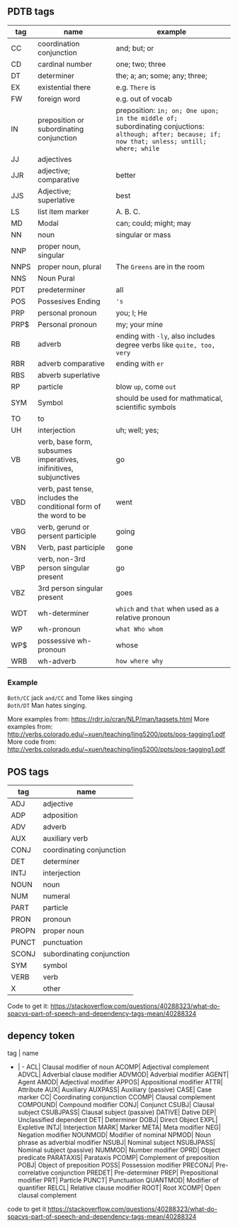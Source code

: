 ## PDTB tags
tag         |  name         | example
--- | --- | ---
CC | coordination conjunction | and; but; or
CD | cardinal number | one; two; three
DT | determiner | the; a; an; some; any; three;
EX | existential there | e.g.  `There` is
FW | foreign word | e.g. out of vocab
IN | preposition  or subordinating conjunction | preposition: `in; on; One upon; in the middle of; ` subordinating conjuctions: `although; after; because; if; now that; unless; untill; where; while`
JJ | adjectives
JJR | adjective; comparative | better
JJS | Adjective; superlative | best
LS | list item marker | A. B. C.
MD | Modal | can; could; might; may
NN | noun | singular or mass
NNP | proper noun, singular
NNPS | proper noun, plural | The  `Greens` are in the room
NNS | Noun Pural | 
PDT | predeterminer | all
POS | Possesives Ending | `'s`
PRP | personal pronoun | you; I; He
PRP$ | Personal pronoun | my; your mine
RB | adverb | ending with `-ly`, also includes degree verbs like `quite, too, very`
RBR | adverb comparative | ending with `er`
RBS | abverb superlative
RP | particle | blow `up`, come `out`
SYM | Symbol | should be used for mathmatical, scientific symbols
TO | to
UH | interjection | uh; well; yes;
VB | verb, base form, subsumes imperatives, inifinitives, subjunctives | go
VBD | verb, past tense, includes the conditional form of the word to be | went
VBG | verb, gerund or persent participle | going
VBN | Verb, past participle | gone
VBP | verb, non-3rd person singular present | go
VBZ | 3rd person singular present | goes
WDT | wh-determiner |  `which` and `that` when used as a relative pronoun
WP  | wh-pronoun | `what Who whom`
WP$ | possessive wh-pronoun | whose
WRB | wh-adverb | `how where why`


### Example

`Both/CC`       jack    `and/CC`  and Tome likes singing\
`Both/DT` Man hates singing.

More examples from: https://rdrr.io/cran/NLP/man/tagsets.html
More examples from: http://verbs.colorado.edu/~xuen/teaching/ling5200/ppts/pos-tagging1.pdf
More code from: http://verbs.colorado.edu/~xuen/teaching/ling5200/ppts/pos-tagging1.pdf

## POS tags
tag | name
--- | ---
ADJ| adjective
ADP| adposition
ADV| adverb
AUX| auxiliary verb
CONJ| coordinating conjunction
DET|determiner
INTJ| interjection
NOUN| noun
NUM|numeral
PART| particle
PRON| pronoun
PROPN| proper noun
PUNCT| punctuation
SCONJ| subordinating conjunction
SYM| symbol
VERB| verb
X| other

Code to get it: https://stackoverflow.com/questions/40288323/what-do-spacys-part-of-speech-and-dependency-tags-mean/40288324
## depency token
tag | name
- | -
ACL| Clausal modifier of noun
ACOMP| Adjectival complement
ADVCL| Adverbial clause modifier
ADVMOD| Adverbial modifier
AGENT| Agent
AMOD| Adjectival modifier
APPOS| Appositional modifier
ATTR| Attribute
AUX| Auxiliary
AUXPASS| Auxiliary (passive)
CASE| Case marker
CC| Coordinating conjunction
CCOMP| Clausal complement
COMPOUND| Compound modifier
CONJ| Conjunct
CSUBJ| Clausal subject
CSUBJPASS| Clausal subject (passive)
DATIVE| Dative
DEP| Unclassified dependent
DET| Determiner
DOBJ| Direct Object
EXPL| Expletive
INTJ| Interjection
MARK| Marker
META| Meta modifier
NEG| Negation modifier
NOUNMOD| Modifier of nominal
NPMOD| Noun phrase as adverbial modifier
NSUBJ| Nominal subject
NSUBJPASS| Nominal subject (passive)
NUMMOD| Number modifier
OPRD| Object predicate
PARATAXIS| Parataxis
PCOMP| Complement of preposition
POBJ| Object of preposition
POSS| Possession modifier
PRECONJ| Pre-correlative conjunction
PREDET| Pre-determiner
PREP| Prepositional modifier
PRT| Particle
PUNCT| Punctuation
QUANTMOD| Modifier of quantifier
RELCL| Relative clause modifier
ROOT| Root
XCOMP| Open clausal complement

code to get it
https://stackoverflow.com/questions/40288323/what-do-spacys-part-of-speech-and-dependency-tags-mean/40288324